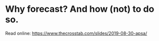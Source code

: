 # Why forecast? And how (not) to do so.


Read online: https://www.thecrosstab.com/slides/2019-08-30-apsa/